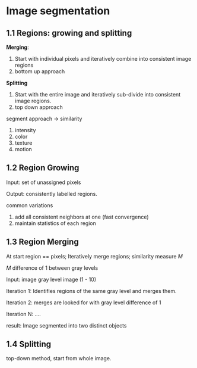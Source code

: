 # Image segmentation

## 1.1 Regions: growing and splitting

**Merging**:

1. Start with individual pixels and iteratively combine into consistent image regions
2. bottom up approach

**Splitting**

1. Start with the entire image and iteratively sub-divide into consistent image regions.
2. top down approach

segment approach $\rightarrow$ similarity

1. intensity
2. color 
3. texture 
4. motion



## 1.2 Region Growing

Input: set of unassigned pixels

Output: consistently labelled regions.

common variations

1. add all consistent neighbors at one (fast convergence)
2. maintain statistics of each region

## 1.3 Region Merging

At start region == pixels; Iteratively merge regions; similarity measure $M$

$M$ difference of 1 between gray levels

Input: image gray level image (1 - 10)

Iteration 1: Identifies regions of the same gray level and merges them.

Iteration 2: merges are looked for with gray level difference of 1

Iteration N: ....

result: Image segmented into two distinct objects

## 1.4 Splitting

top-down method, start from whole image.

